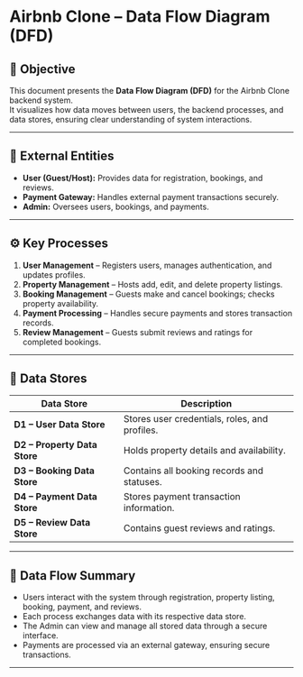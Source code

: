 # Airbnb Clone – Data Flow Diagram (DFD)

## 🎯 Objective
This document presents the **Data Flow Diagram (DFD)** for the Airbnb Clone backend system.  
It visualizes how data moves between users, the backend processes, and data stores, ensuring clear understanding of system interactions.

---

## 🧍 External Entities
- **User (Guest/Host):** Provides data for registration, bookings, and reviews.  
- **Payment Gateway:** Handles external payment transactions securely.  
- **Admin:** Oversees users, bookings, and payments.

---

## ⚙️ Key Processes
1. **User Management** – Registers users, manages authentication, and updates profiles.  
2. **Property Management** – Hosts add, edit, and delete property listings.  
3. **Booking Management** – Guests make and cancel bookings; checks property availability.  
4. **Payment Processing** – Handles secure payments and stores transaction records.  
5. **Review Management** – Guests submit reviews and ratings for completed bookings.

---

## 💾 Data Stores
| Data Store | Description |
|-------------|-------------|
| **D1 – User Data Store** | Stores user credentials, roles, and profiles. |
| **D2 – Property Data Store** | Holds property details and availability. |
| **D3 – Booking Data Store** | Contains all booking records and statuses. |
| **D4 – Payment Data Store** | Stores payment transaction information. |
| **D5 – Review Data Store** | Contains guest reviews and ratings. |

---

## 🔁 Data Flow Summary
- Users interact with the system through registration, property listing, booking, payment, and reviews.
- Each process exchanges data with its respective data store.
- The Admin can view and manage all stored data through a secure interface.
- Payments are processed via an external gateway, ensuring secure transactions.

---
